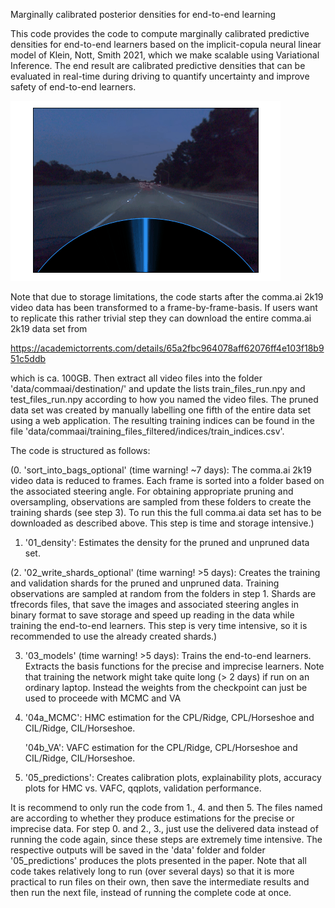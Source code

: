 Marginally calibrated posterior densities for end-to-end learning

This code provides the code to compute marginally calibrated predictive densities for end-to-end learners based on the implicit-copula neural linear model of Klein, Nott, Smith 2021, which we make scalable using Variational Inference.
The end result are calibrated predictive densities that can be evaluated in real-time during driving to quantify uncertainty and improve safety of end-to-end learners.


![](movie2.gif)

Note that due 
to storage limitations, the code starts after the comma.ai 2k19 video data
has been transformed to a frame-by-frame-basis. If users want to replicate this rather trivial step
they can download the entire comma.ai 2k19 data set from 

https://academictorrents.com/details/65a2fbc964078aff62076ff4e103f18b951c5ddb

which is ca. 100GB. Then extract all video files into the folder 'data/commaai/destination/'
and update the lists train_files_run.npy and test_files_run.npy according to how you named the video files.
The pruned data set was created by manually labelling one fifth of the entire 
data set using a web application. The resulting training indices can be found 
in the file 'data/commaai/training_files_filtered/indices/train_indices.csv'.

The code is structured as follows:

(0. 'sort_into_bags_optional' (time warning! ~7 days):
    The comma.ai 2k19 video data is reduced to frames. Each frame is sorted
    into a folder based on the associated steering angle. For obtaining appropriate
    pruning and oversampling, observations are sampled from these folders
    to create the training shards (see step 3). To run this the full comma.ai data set
    has to be downloaded as described above. This step is time and storage intensive.)

1. '01_density':
    Estimates the density for the pruned and unpruned data set.

(2. '02_write_shards_optional' (time warning! >5 days):
    Creates the training and validation shards for the pruned and unpruned data. 
    Training observations are sampled at random from the folders in step 1.
    Shards are tfrecords files, that save the images and associated steering angles 
    in binary format to save storage and speed up reading in the data while training the
    end-to-end learners. This step is very time intensive, so it is recommended to use
    the already created shards.)

3. '03_models' (time warning! >5 days):
    Trains the end-to-end learners. Extracts the basis functions for the precise and
    imprecise learners. Note that training the network might take quite long (> 2 days)
    if run on an ordinary laptop. Instead the weights from the checkpoint can just be used
    to proceede with MCMC and VA

4. '04a_MCMC':
    HMC estimation for the CPL/Ridge, CPL/Horseshoe and CIL/Ridge, CIL/Horseshoe.
   
   '04b_VA':
    VAFC estimation for the CPL/Ridge, CPL/Horseshoe and CIL/Ridge, CIL/Horseshoe.
    
5. '05_predictions':
    Creates calibration plots, explainability plots, accuracy plots for HMC vs. VAFC, qqplots,
    validation performance.
    
It is recommend to only run the code from 1., 4. and then 5. 
The files named are according to whether they produce estimations 
for the precise or imprecise data. For step 0. and 2., 3., just use the delivered data 
instead of running the code again, since these steps are extremely time intensive.
The respective outputs will be saved in the 'data' folder and folder '05_predictions'
produces the plots presented in the paper. Note that all code takes relatively long to run 
(over several days) so that it is more practical to run files on their own, then save the 
intermediate results and then run the next file, instead of running the complete code at once.






